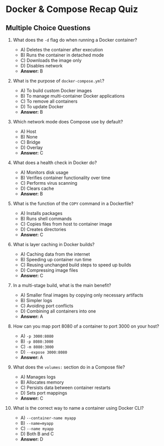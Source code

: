 # Docker & Compose Recap Quiz

## Multiple Choice Questions

1. What does the `-d` flag do when running a Docker container?

   - A) Deletes the container after execution
   - B) Runs the container in detached mode
   - C) Downloads the image only
   - D) Disables network
   - **Answer:** B

2. What is the purpose of `docker-compose.yml`?

   - A) To build custom Docker images
   - B) To manage multi-container Docker applications
   - C) To remove all containers
   - D) To update Docker
   - **Answer:** B

3. Which network mode does Compose use by default?

   - A) Host
   - B) None
   - C) Bridge
   - D) Overlay
   - **Answer:** C

4. What does a health check in Docker do?

   - A) Monitors disk usage
   - B) Verifies container functionality over time
   - C) Performs virus scanning
   - D) Clears cache
   - **Answer:** B

5. What is the function of the `COPY` command in a Dockerfile?

   - A) Installs packages
   - B) Runs shell commands
   - C) Copies files from host to container image
   - D) Creates directories
   - **Answer:** C

6. What is layer caching in Docker builds?

   - A) Caching data from the internet
   - B) Speeding up container run time
   - C) Reusing unchanged build steps to speed up builds
   - D) Compressing image files
   - **Answer:** C

7. In a multi-stage build, what is the main benefit?

   - A) Smaller final images by copying only necessary artifacts
   - B) Simpler logs
   - C) Avoiding port conflicts
   - D) Combining all containers into one
   - **Answer:** A

8. How can you map port 8080 of a container to port 3000 on your host?

   - A) `-p 3000:8080`
   - B) `-p 8080:3000`
   - C) `-m 8080:3000`
   - D) `--expose 3000:8080`
   - **Answer:** A

9. What does the `volumes:` section do in a Compose file?

   - A) Manages logs
   - B) Allocates memory
   - C) Persists data between container restarts
   - D) Sets port mappings
   - **Answer:** C

10. What is the correct way to name a container using Docker CLI?
    - A) `--container-name myapp`
    - B) `--name=myapp`
    - C) `--name myapp`
    - D) Both B and C
    - **Answer:** D
